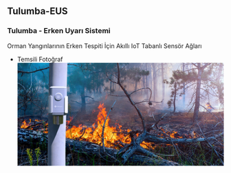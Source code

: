 ## Tulumba-EUS

### Tulumba - Erken Uyarı Sistemi
Orman Yangınlarının Erken Tespiti İçin Akıllı IoT Tabanlı Sensör Ağları

* Temsili Fotoğraf<br/>
![Forest](https://github.com/Tulumba-EUS/tulumba.github.io/raw/main/forest.jpg)
